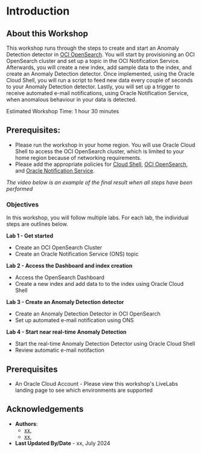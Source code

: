 # Introduction

## About this Workshop

This workshop runs through the steps to create and start an Anomaly Detection detector in [OCI OpenSearch](https://www.oracle.com/uk/cloud/search/). You will start by provisioning an OCI OpenSearch cluster and set up a topic in the OCI Notification Service. Afterwards, you will create a new index, add sample data to the index, and create an Anomaly Detection detector. Once implemented, using the Oracle Cloud Shell, you will run a script to feed new data every couple of seconds to your Anomaly Detection detector. Lastly, you will set up a trigger to receive automated e-mail notifications, using Oracle Notification Service, when anomalous behaviour in your data is detected. 

Estimated Workshop Time: 1 hour 30 minutes


## Prerequisites:
* Please run the workshop in your home region. You will use Oracle Cloud Shell to access the OCI OpenSearch cluster, which is limited to your home region because of networking requirements.
* Please add the appropriate policies for [Cloud Shell](https://docs.oracle.com/en-us/iaas/Content/API/Concepts/cloudshellintro.htm), [OCI OpenSearch](https://docs.oracle.com/en-us/iaas/Content/search-opensearch/Concepts/ocisearchpermissions.htm), and [Oracle Notification Service](https://docs.oracle.com/en-us/iaas/Content/Notification/Concepts/notificationoverview.htm).


*The video below is an example of the final result when all steps have been performed*

[](youtube:O-ngsxftmi4)

### Objectives


In this workshop, you will follow multiple labs. For each lab, the individual steps are outlines below.


**Lab 1 - Get started**
* Create an OCI OpenSearch Cluster
* Create an Oracle Notification Service (ONS) topic
  
**Lab 2 - Access the Dashboard and index creation**
* Access the OpenSearch Dashboard
* Create a new index and add data to to the index using Oracle Cloud Shell
  
**Lab 3 - Create an Anomaly Detection detector**
* Create an Anomaly Detection Detector in OCI OpenSearch
* Set up automated e-mail notification using ONS
  
**Lab 4 - Start near real-time Anomaly Detection**
* Start the real-time Anomaly Detection Detector using Oracle Cloud Shell
* Review automatic e-mail notifaction


## Prerequisites
* An Oracle Cloud Account - Please view this workshop's LiveLabs landing page to see which environments are supported

## Acknowledgements
* **Authors**:
    * [xx](https://www.linkedin.com/in/bx), 
    * [xx](https://www.linkedin.com/in/pxx/), 
* **Last Updated By/Date** - xx, July 2024
